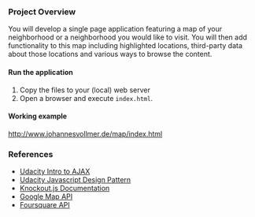 ### Project Overview
You will develop a single page application featuring a map of your neighborhood or a neighborhood you would like to visit. You will then add functionality to this map including highlighted locations, third-party data about those locations and various ways to browse the content.

#### Run the application
1. Copy the files to your (local) web server
2. Open a browser and execute `index.html`.

#### Working example
http://www.johannesvollmer.de/map/index.html

### References
* [Udacity Intro to AJAX](https://www.udacity.com/course/ud110)
* [Udacity Javascript Design Pattern](https://www.udacity.com/course/ud989)
* [Knockout.js Documentation](http://knockoutjs.com/documentation/introduction.html)
* [Google Map API](https://developers.google.com/maps/documentation/javascript/tutorial)
* [Foursquare API](https://developer.foursquare.com/docs)
